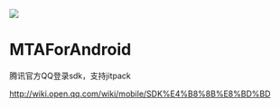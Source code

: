 [![](https://jitpack.io/v/yikuo123/QQOpenSdkForAndroid.svg)](https://jitpack.io/#yikuo123/QQOpenSdkForAndroid)
# MTAForAndroid
腾讯官方QQ登录sdk，支持jitpack

http://wiki.open.qq.com/wiki/mobile/SDK%E4%B8%8B%E8%BD%BD